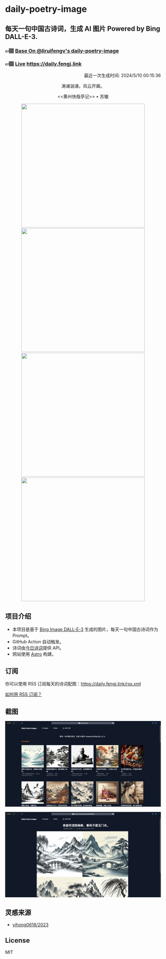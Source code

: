 
# daily-poetry-image

## 每天一句中国古诗词，生成 AI 图片 Powered by Bing DALL-E-3.

### 👉🏽 [Base On @liruifengv's daily-poetry-image](https://github.com/liruifengv/daily-poetry-image)

### 👉🏽 [Live](https://daily.fengj.link) https://daily.fengj.link

<p align="right">
  最近一次生成时间: 2024/5/10 00:15:36
</p>
<p align="center">
涛澜汹涌，风云开阖。
</p>
<p align="center">
<<黄州快哉亭记>> • 苏辙
</p>
<p align="center">
<img src="https://tse1.mm.bing.net/th/id/OIG3.vxAyiLbiHw_iPchl1c6L" height="400" width="400" />
<img src="https://tse1.mm.bing.net/th/id/OIG3..RBI2lKcbcxJWrEbgwJT" height="400" width="400" />
<img src="https://tse2.mm.bing.net/th/id/OIG3.7cM_VDou6Uc4aEMtYQnh" height="400" width="400" />
<img src="https://tse1.mm.bing.net/th/id/OIG3.bRhE8lBCoy7NAGaTjshC" height="400" width="400" />
</p>

## 项目介绍

-   本项目是基于 [Bing Image DALL-E-3](https://www.bing.com/images/create) 生成的图片，每天一句中国古诗词作为 Prompt。
-   GitHub Action 自动触发。
-   诗词由[今日诗词](https://www.jinrishici.com/)提供 API。
-   网站使用 [Astro](https://astro.build) 构建。

## 订阅

你可以使用 RSS 订阅每天的诗词配图：https://daily.fengj.link/rss.xml

[如何用 RSS 订阅？](https://zhuanlan.zhihu.com/p/55026716)

## 截图

![图片列表](./screenshots/Snipaste_2023-12-28_21-00-26.png)

![图片详情](./screenshots/Snipaste_2023-12-28_21-00-53.png)

## 灵感来源

-   [yihong0618/2023](https://github.com/yihong0618/2023)

## License

MIT
